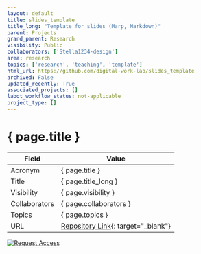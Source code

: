 ```yaml
---
layout: default
title: slides_template
title_long: "Template for slides (Marp, Markdown)"
parent: Projects
grand_parent: Research
visibility: Public
collaborators: ['Stella1234-design']
area: research
topics: ['research', 'teaching', 'template']
html_url: https://github.com/digital-work-lab/slides_template
archived: False
updated_recently: True
associated_projects: []
labot_workflow_status: not-applicable
project_type: []
---
```


# { page.title }

Field               | Value
------------------- | ----------------------------------
Acronym             | { page.title }
Title               | { page.title_long }
Visibility          | { page.visibility }
Collaborators       | { page.collaborators }
Topics              | { page.topics }
URL                 | [Repository Link](https://github.com/digital-work-lab/slides_template){: target="_blank"}

[![Request Access](https://img.shields.io/badge/Request-Access-blue?style=for-the-badge)](https://github.com/digital-work-lab/slides_template/issues/new?assignees=geritwagner&labels=access+request&template=request-repo-access.md&title=%5BAccess+Request%5D+Request+for+access+to+repository)

